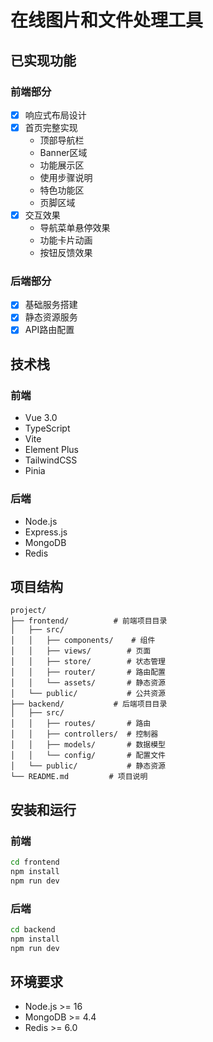 # 在线图片和文件处理工具

## 已实现功能

### 前端部分
- [x] 响应式布局设计
- [x] 首页完整实现
  - 顶部导航栏
  - Banner区域
  - 功能展示区
  - 使用步骤说明
  - 特色功能区
  - 页脚区域
- [x] 交互效果
  - 导航菜单悬停效果
  - 功能卡片动画
  - 按钮反馈效果

### 后端部分
- [x] 基础服务搭建
- [x] 静态资源服务
- [x] API路由配置

## 技术栈

### 前端
- Vue 3.0
- TypeScript
- Vite
- Element Plus
- TailwindCSS
- Pinia

### 后端
- Node.js
- Express.js
- MongoDB
- Redis

## 项目结构
```
project/
├── frontend/          # 前端项目目录
│   ├── src/
│   │   ├── components/    # 组件
│   │   ├── views/        # 页面
│   │   ├── store/        # 状态管理
│   │   ├── router/       # 路由配置
│   │   └── assets/       # 静态资源
│   └── public/           # 公共资源
├── backend/           # 后端项目目录
│   ├── src/
│   │   ├── routes/       # 路由
│   │   ├── controllers/  # 控制器
│   │   ├── models/       # 数据模型
│   │   └── config/       # 配置文件
│   └── public/           # 静态资源
└── README.md         # 项目说明
```

## 安装和运行

### 前端
```bash
cd frontend
npm install
npm run dev
```

### 后端
```bash
cd backend
npm install
npm run dev
```

## 环境要求
- Node.js >= 16
- MongoDB >= 4.4
- Redis >= 6.0 